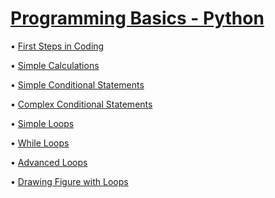 # [Programming Basics - Python](https://softuni.bg/trainings/2328/programming-basics-with-python-april-2019)

• [First Steps in Coding](./1.First_Steps_in_Coding)

• [Simple Calculations](./2.Simple_Calculations)

• [Simple Conditional Statements](./3.Simple_Conditional_Statements)

• [Complex Conditional Statements](./4.Complex_Conditional_Statements)

• [Simple Loops](./5.Simple_Loops)

• [While Loops](./6.While_Loops)

• [Advanced Loops](./7.Advanced_Loops)

• [Drawing Figure with Loops](./8.Drawing_Figures_with_Loops)

